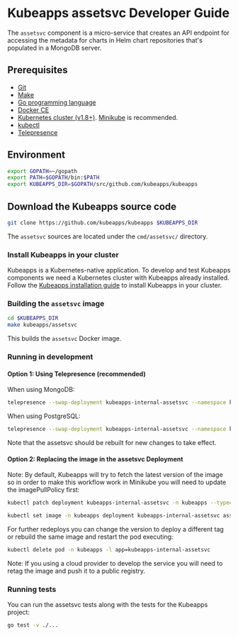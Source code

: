 # Kubeapps assetsvc Developer Guide

The `assetsvc` component is a micro-service that creates an API endpoint for accessing the metadata for charts in Helm chart repositories that's populated in a MongoDB server.

## Prerequisites

- [Git](https://git-scm.com/)
- [Make](https://www.gnu.org/software/make/)
- [Go programming language](https://golang.org/dl/)
- [Docker CE](https://www.docker.com/community-edition)
- [Kubernetes cluster (v1.8+)](https://kubernetes.io/docs/setup/pick-right-solution/). [Minikube](https://github.com/kubernetes/minikbue) is recommended.
- [kubectl](https://kubernetes.io/docs/tasks/tools/install-kubectl/)
- [Telepresence](https://telepresence.io)

## Environment

```bash
export GOPATH=~/gopath
export PATH=$GOPATH/bin:$PATH
export KUBEAPPS_DIR=$GOPATH/src/github.com/kubeapps/kubeapps
```

## Download the Kubeapps source code

```bash
git clone https://github.com/kubeapps/kubeapps $KUBEAPPS_DIR
```

The `assetsvc` sources are located under the `cmd/assetsvc/` directory.

### Install Kubeapps in your cluster

Kubeapps is a Kubernetes-native application. To develop and test Kubeapps components we need a Kubernetes cluster with Kubeapps already installed. Follow the [Kubeapps installation guide](../../chart/kubeapps/README.md) to install Kubeapps in your cluster.

### Building the `assetsvc` image

```bash
cd $KUBEAPPS_DIR
make kubeapps/assetsvc
```

This builds the `assetsvc` Docker image.

### Running in development

#### Option 1: Using Telepresence (recommended)

When using MongoDB:

```bash
telepresence --swap-deployment kubeapps-internal-assetsvc --namespace kubeapps --expose 8080:8080 --docker-run --rm -ti kubeapps/assetsvc /assetsvc --database-user=root --database-url=kubeapps-mongodb --database-type=mongodb --database-name=charts
```

When using PostgreSQL:

```bash
telepresence --swap-deployment kubeapps-internal-assetsvc --namespace kubeapps --expose 8080:8080 --docker-run --rm -ti kubeapps/assetsvc /assetsvc --database-user=postgres --database-url=kubeapps-postgresql:5432 --database-type=postgresql --database-name=assets
```

Note that the assetsvc should be rebuilt for new changes to take effect.

#### Option 2: Replacing the image in the assetsvc Deployment

Note: By default, Kubeapps will try to fetch the latest version of the image so in order to make this workflow work in Minikube you will need to update the imagePullPolicy first:

```bash
kubectl patch deployment kubeapps-internal-assetsvc -n kubeapps --type=json -p='[{"op": "replace", "path": "/spec/template/spec/containers/0/imagePullPolicy", "value": "IfNotPresent"}]'
```

```bash
kubectl set image -n kubeapps deployment kubeapps-internal-assetsvc assetsvc=kubeapps/assetsvc:latest
```

For further redeploys you can change the version to deploy a different tag or rebuild the same image and restart the pod executing:

```bash
kubectl delete pod -n kubeapps -l app=kubeapps-internal-assetsvc
```

Note: If you using a cloud provider to develop the service you will need to retag the image and push it to a public registry.

### Running tests

You can run the assetsvc tests along with the tests for the Kubeapps project:

```bash
go test -v ./...
```
